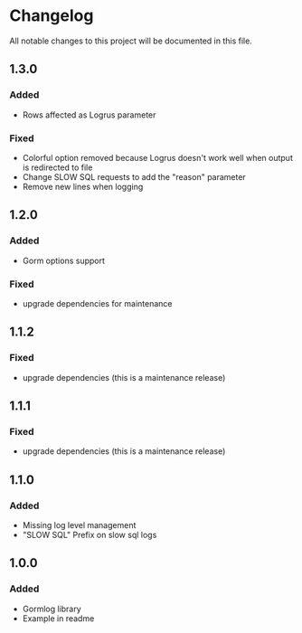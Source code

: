 # Changelog

All notable changes to this project will be documented in this file.

## 1.3.0
### Added
- Rows affected as Logrus parameter
### Fixed
- Colorful option removed because Logrus doesn't work well when output is redirected to file
- Change SLOW SQL requests to add the "reason" parameter
- Remove new lines when logging
## 1.2.0
### Added
- Gorm options support
### Fixed
- upgrade dependencies for maintenance

## 1.1.2
### Fixed
- upgrade dependencies (this is a maintenance release)

## 1.1.1
### Fixed
- upgrade dependencies (this is a maintenance release)

## 1.1.0
### Added
- Missing log level management
- "SLOW SQL" Prefix on slow sql logs

## 1.0.0
### Added
- Gormlog library
- Example in readme
